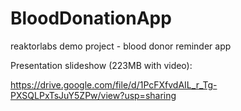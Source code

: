 # BloodDonationApp
reaktorlabs demo project - blood donor reminder app

Presentation slideshow (223MB with video):

https://drive.google.com/file/d/1PcFXfvdAIL_r_Tg-PXSQLPxTsJuY5ZPw/view?usp=sharing
